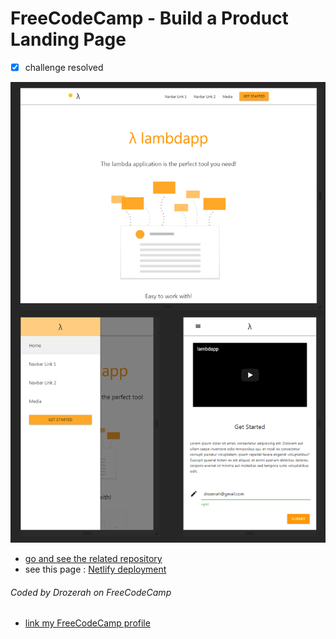 # FreeCodeCamp - Build a Product Landing Page

- [x] challenge resolved

![Product Landing Page](img/product_landing_page.png)

- [go and see the related repository](https://github.com/Drozerah/product-landing-page)
- see this page : [Netlify deployment](https://product-landing-page-app.netlify.com/)

###### Coded by Drozerah on FreeCodeCamp

* [link my FreeCodeCamp profile](https://www.freecodecamp.org/drozerah)